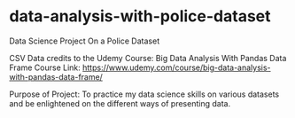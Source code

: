 # data-analysis-with-police-dataset
Data Science Project On a Police Dataset

CSV Data credits to the Udemy Course: Big Data Analysis With Pandas Data Frame
Course Link: https://www.udemy.com/course/big-data-analysis-with-pandas-data-frame/

Purpose of Project: To practice my data science skills on various datasets and be enlightened on the different ways of presenting data.
